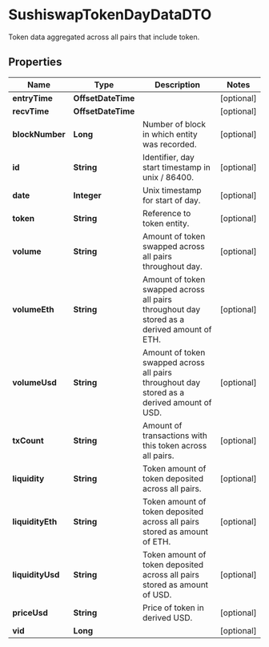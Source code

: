 

# SushiswapTokenDayDataDTO

Token data aggregated across all pairs that include token.

## Properties

| Name | Type | Description | Notes |
|------------ | ------------- | ------------- | -------------|
|**entryTime** | **OffsetDateTime** |  |  [optional] |
|**recvTime** | **OffsetDateTime** |  |  [optional] |
|**blockNumber** | **Long** | Number of block in which entity was recorded. |  [optional] |
|**id** | **String** | Identifier, day start timestamp in unix / 86400. |  [optional] |
|**date** | **Integer** | Unix timestamp for start of day. |  [optional] |
|**token** | **String** | Reference to token entity. |  [optional] |
|**volume** | **String** | Amount of token swapped across all pairs throughout day. |  [optional] |
|**volumeEth** | **String** | Amount of token swapped across all pairs throughout day stored as a derived amount of ETH. |  [optional] |
|**volumeUsd** | **String** | Amount of token swapped across all pairs throughout day stored as a derived amount of USD. |  [optional] |
|**txCount** | **String** | Amount of transactions with this token across all pairs. |  [optional] |
|**liquidity** | **String** | Token amount of token deposited across all pairs. |  [optional] |
|**liquidityEth** | **String** | Token amount of token deposited across all pairs stored as amount of ETH. |  [optional] |
|**liquidityUsd** | **String** | Token amount of token deposited across all pairs stored as amount of USD. |  [optional] |
|**priceUsd** | **String** | Price of token in derived USD. |  [optional] |
|**vid** | **Long** |  |  [optional] |



